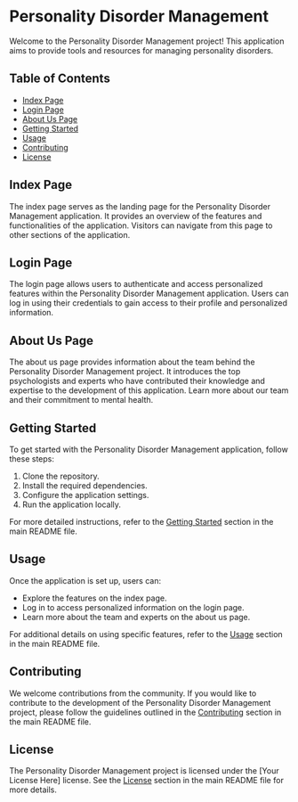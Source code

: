 # Personality Disorder Management

Welcome to the Personality Disorder Management project! This application aims to provide tools and resources for managing personality disorders.

## Table of Contents

- [Index Page](#index-page)
- [Login Page](#login-page)
- [About Us Page](#about-us-page)
- [Getting Started](#getting-started)
- [Usage](#usage)
- [Contributing](#contributing)
- [License](#license)

## Index Page

The index page serves as the landing page for the Personality Disorder Management application. It provides an overview of the features and functionalities of the application. Visitors can navigate from this page to other sections of the application.

## Login Page

The login page allows users to authenticate and access personalized features within the Personality Disorder Management application. Users can log in using their credentials to gain access to their profile and personalized information.

## About Us Page

The about us page provides information about the team behind the Personality Disorder Management project. It introduces the top psychologists and experts who have contributed their knowledge and expertise to the development of this application. Learn more about our team and their commitment to mental health.

## Getting Started

To get started with the Personality Disorder Management application, follow these steps:

1. Clone the repository.
2. Install the required dependencies.
3. Configure the application settings.
4. Run the application locally.

For more detailed instructions, refer to the [Getting Started](#getting-started) section in the main README file.

## Usage

Once the application is set up, users can:

- Explore the features on the index page.
- Log in to access personalized information on the login page.
- Learn more about the team and experts on the about us page.

For additional details on using specific features, refer to the [Usage](#usage) section in the main README file.

## Contributing

We welcome contributions from the community. If you would like to contribute to the development of the Personality Disorder Management project, please follow the guidelines outlined in the [Contributing](#contributing) section in the main README file.

## License

The Personality Disorder Management project is licensed under the [Your License Here] license. See the [License](#license) section in the main README file for more details.
